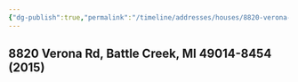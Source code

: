 ```yaml
---
{"dg-publish":true,"permalink":"/timeline/addresses/houses/8820-verona-rd-battle-creek-mi-49014-8454-2015/","dgHomeLink":true,"dgPassFrontmatter":false}
---
```


## 8820 Verona Rd, Battle Creek, MI 49014-8454 (2015)